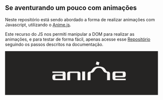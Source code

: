 ## Se aventurando um pouco com animações 

Neste repositório está sendo abordado a forma de realizar animações com Javascript, utilizando o [Anime.js](https://github.com/juliangarnier/anime/).

Este recurso do JS nos permiti manipular a DOM para realizar as animações, e para testar de forma fácil, apenas acesse esse [Repositório](https://github.com/juliangarnier/anime/#getting-started) seguindo os passos descritos na documentação.


![Interface](./Interface.png)
